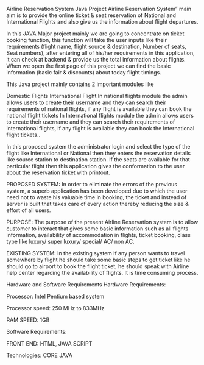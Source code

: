 Airline Reservation System Java Project
Airline Reservation System” main aim is to provide the online ticket & seat reservation of National and International Flights and also give us the information about flight departures.

In this JAVA Major project mainly we are going to concentrate on ticket booking function, this function will take the user inputs like their requirements (flight name, flight source & destination, Number of seats, Seat numbers), after entering all of his/her requirements in this application, it can check at backend & provide us the total information about flights. When we open the first page of this project we can find the basic information (basic fair & discounts) about today flight timings.

This Java project mainly contains 2 important modules like

Domestic Flights
International Flight
In national flights module the admin allows users to create their username and they can search their requirements of national flights, if any flight is available they can book the national flight tickets In International flights module the admin allows users to create their username and they can search their requirements of international flights, if any flight is available they can book the International flight tickets..

In this proposed system the administrator login and select the type of the flight like International or National then they enters the reservation details like source station to destination station. If the seats are available for that particular flight then this application gives the conformation to the user about the reservation ticket with printout.

PROPOSED SYSTEM:
In order to eliminate the errors of the previous system, a superb application has been developed due to which the user need not to waste his valuable time in booking, the ticket and instead of server is built that takes care of every action thereby reducing the size &  effort of all users.

PURPOSE: 
                  The purpose of the present Airline Reservation system is to allow customer to interact that gives some basic information such as all  flights information, availability of accommodation in flights, ticket booking, class type like luxury/ super luxury/ special/ AC/ non AC. 

EXISTING SYSTEM:
In the existing system if any person wants to travel somewhere by flight he should take some basic steps to get ticket like he should go to airport to book the flight ticket, he should speak with Airline help center regarding the availability of flights. It is time consuming process.

Hardware and Software Requirements 
Hardware Requirements: 

Processor: Intel Pentium based system

Processor speed:  250 MHz to 833MHz

RAM SPEED:  1GB 

Software Requirements: 

FRONT END: HTML, JAVA SCRIPT

Technologies: CORE JAVA
